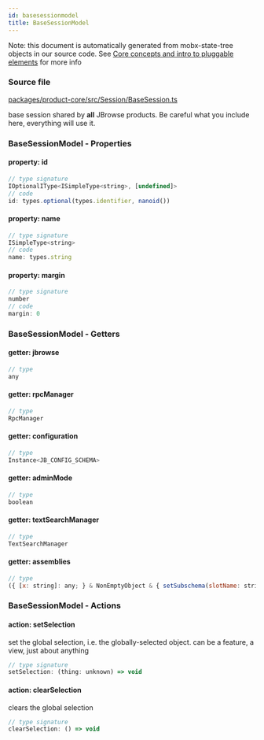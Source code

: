 ```yaml
---
id: basesessionmodel
title: BaseSessionModel
---
```


Note: this document is automatically generated from mobx-state-tree objects in
our source code. See
[Core concepts and intro to pluggable elements](/docs/developer_guide/) for more
info

### Source file

[packages/product-core/src/Session/BaseSession.ts](https://github.com/GMOD/jbrowse-components/blob/main/packages/product-core/src/Session/BaseSession.ts)

base session shared by **all** JBrowse products. Be careful what you include
here, everything will use it.

### BaseSessionModel - Properties

#### property: id

```js
// type signature
IOptionalIType<ISimpleType<string>, [undefined]>
// code
id: types.optional(types.identifier, nanoid())
```

#### property: name

```js
// type signature
ISimpleType<string>
// code
name: types.string
```

#### property: margin

```js
// type signature
number
// code
margin: 0
```

### BaseSessionModel - Getters

#### getter: jbrowse

```js
// type
any
```

#### getter: rpcManager

```js
// type
RpcManager
```

#### getter: configuration

```js
// type
Instance<JB_CONFIG_SCHEMA>
```

#### getter: adminMode

```js
// type
boolean
```

#### getter: textSearchManager

```js
// type
TextSearchManager
```

#### getter: assemblies

```js
// type
({ [x: string]: any; } & NonEmptyObject & { setSubschema(slotName: string, data: unknown): any; } & IStateTreeNode<ConfigurationSchemaType<{ aliases: { type: string; defaultValue: any[]; description: string; }; sequence: AnyConfigurationSchemaType; refNameColors: { ...; }; refNameAliases: ConfigurationSchemaType<......
```

### BaseSessionModel - Actions

#### action: setSelection

set the global selection, i.e. the globally-selected object. can be a feature, a
view, just about anything

```js
// type signature
setSelection: (thing: unknown) => void
```

#### action: clearSelection

clears the global selection

```js
// type signature
clearSelection: () => void
```

